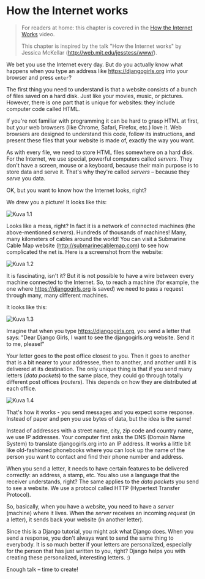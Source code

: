 # How the Internet works

> For readers at home: this chapter is covered in the [How the Internet Works](https://www.youtube.com/watch?v=oM9yAA09wdc) video.
> 
> This chapter is inspired by the talk "How the Internet works" by Jessica McKellar (http://web.mit.edu/jesstess/www/).

We bet you use the Internet every day. But do you actually know what happens when you type an address like https://djangogirls.org into your browser and press `enter`?

The first thing you need to understand is that a website consists of a bunch of files saved on a hard disk. Just like your movies, music, or pictures. However, there is one part that is unique for websites: they include computer code called HTML.

If you're not familiar with programming it can be hard to grasp HTML at first, but your web browsers (like Chrome, Safari, Firefox, etc.) love it. Web browsers are designed to understand this code, follow its instructions, and present these files that your website is made of, exactly the way you want.

As with every file, we need to store HTML files somewhere on a hard disk. For the Internet, we use special, powerful computers called *servers*. They don't have a screen, mouse or a keyboard, because their main purpose is to store data and serve it. That's why they're called *servers* – because they *serve* you data.

OK, but you want to know how the Internet looks, right?

We drew you a picture! It looks like this:

![Kuva 1.1](images/internet_1.png)

Looks like a mess, right? In fact it is a network of connected machines (the above-mentioned *servers*). Hundreds of thousands of machines! Many, many kilometers of cables around the world! You can visit a Submarine Cable Map website (http://submarinecablemap.com) to see how complicated the net is. Here is a screenshot from the website:

![Kuva 1.2](images/internet_3.png)

It is fascinating, isn't it? But it is not possible to have a wire between every machine connected to the Internet. So, to reach a machine (for example, the one where https://djangogirls.org is saved) we need to pass a request through many, many different machines.

It looks like this:

![Kuva 1.3](images/internet_2.png)

Imagine that when you type https://djangogirls.org, you send a letter that says: "Dear Django Girls, I want to see the djangogirls.org website. Send it to me, please!"

Your letter goes to the post office closest to you. Then it goes to another that is a bit nearer to your addressee, then to another, and another until it is delivered at its destination. The only unique thing is that if you send many letters (*data packets*) to the same place, they could go through totally different post offices (*routers*). This depends on how they are distributed at each office.

![Kuva 1.4](images/internet_4.png)

That's how it works - you send messages and you expect some response. Instead of paper and pen you use bytes of data, but the idea is the same!

Instead of addresses with a street name, city, zip code and country name, we use IP addresses. Your computer first asks the DNS (Domain Name System) to translate djangogirls.org into an IP address. It works a little bit like old-fashioned phonebooks where you can look up the name of the person you want to contact and find their phone number and address.

When you send a letter, it needs to have certain features to be delivered correctly: an address, a stamp, etc. You also use a language that the receiver understands, right? The same applies to the *data packets* you send to see a website. We use a protocol called HTTP (Hypertext Transfer Protocol).

So, basically, when you have a website, you need to have a *server* (machine) where it lives. When the *server* receives an incoming *request* (in a letter), it sends back your website (in another letter).

Since this is a Django tutorial, you might ask what Django does. When you send a response, you don't always want to send the same thing to everybody. It is so much better if your letters are personalized, especially for the person that has just written to you, right? Django helps you with creating these personalized, interesting letters. :)

Enough talk – time to create!